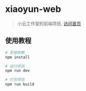 # xiaoyun-web

> 小云工作室的前端项目, [访问首页 ](https://www.xiaoyun.studio)

## 使用教程

``` bash
# 安装依赖
npm install

# 运行项目
npm run dev

# 打包项目
npm run build
```
